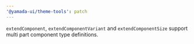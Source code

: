 ```yaml
---
'@yamada-ui/theme-tools': patch
---
```


`extendComponent`, `extendComponentVariant` and `extendComponentSize` support multi part component type definitions.
